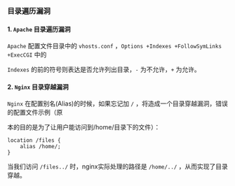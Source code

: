 ### 目录遍历漏洞

#### 1. `Apache` 目录遍历漏洞

`Apache` 配置文件目录中的 `vhosts.conf` ，`Options +Indexes +FollowSymLinks +ExecCGI` 中的 

`Indexes` 的前的符号则表达是否允许列出目录，`-` 为不允许，`+` 为允许。

#### 2. `Nginx` 目录穿越漏洞

`Nginx` 在配置别名(Alias)的时候，如果忘记加 `/` ，将造成一个目录穿越漏洞，错误的配置文件示例（原 

本的目的是为了让用户能访问到/home/目录下的文件）：

```
location /files {
	alias /home/;
}
```

当我们访问 `/files../` 时，nginx实际处理的路径是 `/home/../` ，从而实现了目录穿越。

